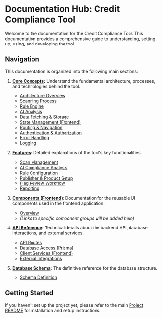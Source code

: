 # Documentation Hub: Credit Compliance Tool

Welcome to the documentation for the Credit Compliance Tool. This documentation provides a comprehensive guide to understanding, setting up, using, and developing the tool.

## Navigation

This documentation is organized into the following main sections:

1.  **[Core Concepts](../1-core-concepts/):** Understand the fundamental architecture, processes, and technologies behind the tool.
    *   [Architecture Overview](../1-core-concepts/architecture-overview.md)
    *   [Scanning Process](../1-core-concepts/scanning-process.md)
    *   [Rule Engine](../1-core-concepts/rule-engine.md)
    *   [AI Analysis](../1-core-concepts/ai-analysis.md)
    *   [Data Fetching & Storage](../1-core-concepts/data-fetching-storage.md)
    *   [State Management (Frontend)](../1-core-concepts/state-management.md)
    *   [Routing & Navigation](../1-core-concepts/routing-navigation.md)
    *   [Authentication & Authorization](../1-core-concepts/authentication-authorization.md)
    *   [Error Handling](../1-core-concepts/error-handling.md)
    *   [Logging](../1-core-concepts/logging.md)

2.  **[Features](../2-features/):** Detailed explanations of the tool's key functionalities.
    *   [Scan Management](../2-features/scan-management.md)
    *   [AI Compliance Analysis](../2-features/ai-compliance-analysis.md)
    *   [Rule Configuration](../2-features/rule-configuration.md)
    *   [Publisher & Product Setup](../2-features/publisher-product-setup.md)
    *   [Flag Review Workflow](../2-features/flag-review-workflow.md)
    *   [Reporting](../2-features/reporting.md)

3.  **[Components (Frontend)](../3-components/):** Documentation for the reusable UI components used in the frontend application.
    *   [Overview](../3-components/overview.md)
    *   *(Links to specific component groups will be added here)*

4.  **[API Reference](../4-api-reference/):** Technical details about the backend API, database interactions, and external services.
    *   [API Routes](../4-api-reference/api-routes.md)
    *   [Database Access (Prisma)](../4-api-reference/database-access.md)
    *   [Client Services (Frontend)](../4-api-reference/client-services.md)
    *   [External Integrations](../4-api-reference/external-integrations.md)

5.  **[Database Schema](../5-database/):** The definitive reference for the database structure.
    *   [Schema Definition](../5-database/schema.sql)

## Getting Started

If you haven't set up the project yet, please refer to the main [Project README](../../README.md) for installation and setup instructions.
